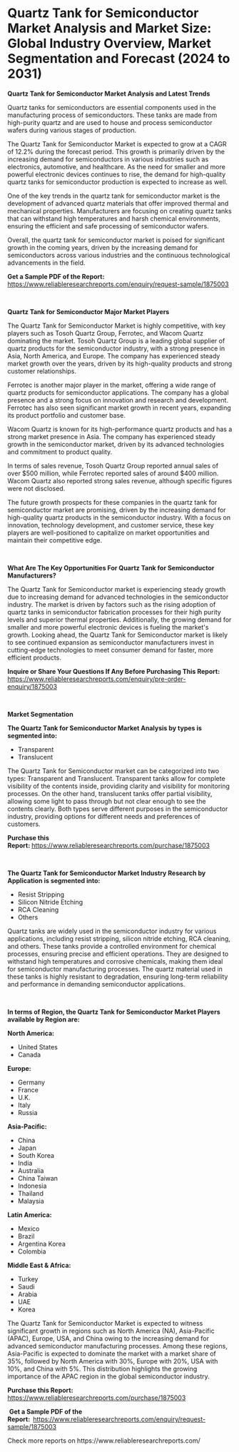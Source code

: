 <p><h1>Quartz Tank for Semiconductor Market Analysis and Market Size: Global Industry Overview, Market Segmentation and Forecast (2024 to 2031)</h1></p><p><strong>Quartz Tank for Semiconductor Market Analysis and Latest Trends</strong></p>
<p><p>Quartz tanks for semiconductors are essential components used in the manufacturing process of semiconductors. These tanks are made from high-purity quartz and are used to house and process semiconductor wafers during various stages of production. </p><p>The Quartz Tank for Semiconductor Market is expected to grow at a CAGR of 12.2% during the forecast period. This growth is primarily driven by the increasing demand for semiconductors in various industries such as electronics, automotive, and healthcare. As the need for smaller and more powerful electronic devices continues to rise, the demand for high-quality quartz tanks for semiconductor production is expected to increase as well.</p><p>One of the key trends in the quartz tank for semiconductor market is the development of advanced quartz materials that offer improved thermal and mechanical properties. Manufacturers are focusing on creating quartz tanks that can withstand high temperatures and harsh chemical environments, ensuring the efficient and safe processing of semiconductor wafers.</p><p>Overall, the quartz tank for semiconductor market is poised for significant growth in the coming years, driven by the increasing demand for semiconductors across various industries and the continuous technological advancements in the field.</p></p>
<p><strong>Get a Sample PDF of the Report:&nbsp;</strong> <a href="https://www.reliableresearchreports.com/enquiry/request-sample/1875003">https://www.reliableresearchreports.com/enquiry/request-sample/1875003</a></p>
<p>&nbsp;</p>
<p><strong>Quartz Tank for Semiconductor Major Market Players</strong></p>
<p><p>The Quartz Tank for Semiconductor Market is highly competitive, with key players such as Tosoh Quartz Group, Ferrotec, and Wacom Quartz dominating the market. Tosoh Quartz Group is a leading global supplier of quartz products for the semiconductor industry, with a strong presence in Asia, North America, and Europe. The company has experienced steady market growth over the years, driven by its high-quality products and strong customer relationships.</p><p>Ferrotec is another major player in the market, offering a wide range of quartz products for semiconductor applications. The company has a global presence and a strong focus on innovation and research and development. Ferrotec has also seen significant market growth in recent years, expanding its product portfolio and customer base.</p><p>Wacom Quartz is known for its high-performance quartz products and has a strong market presence in Asia. The company has experienced steady growth in the semiconductor market, driven by its advanced technologies and commitment to product quality.</p><p>In terms of sales revenue, Tosoh Quartz Group reported annual sales of over $500 million, while Ferrotec reported sales of around $400 million. Wacom Quartz also reported strong sales revenue, although specific figures were not disclosed.</p><p>The future growth prospects for these companies in the quartz tank for semiconductor market are promising, driven by the increasing demand for high-quality quartz products in the semiconductor industry. With a focus on innovation, technology development, and customer service, these key players are well-positioned to capitalize on market opportunities and maintain their competitive edge.</p></p>
<p>&nbsp;</p>
<p><strong>What Are The Key Opportunities For Quartz Tank for Semiconductor Manufacturers?</strong></p>
<p><p>The Quartz Tank for Semiconductor market is experiencing steady growth due to increasing demand for advanced technologies in the semiconductor industry. The market is driven by factors such as the rising adoption of quartz tanks in semiconductor fabrication processes for their high purity levels and superior thermal properties. Additionally, the growing demand for smaller and more powerful electronic devices is fueling the market's growth. Looking ahead, the Quartz Tank for Semiconductor market is likely to see continued expansion as semiconductor manufacturers invest in cutting-edge technologies to meet consumer demand for faster, more efficient products.</p></p>
<p><strong>Inquire or Share Your Questions If Any Before Purchasing This Report:</strong> <a href="https://www.reliableresearchreports.com/enquiry/pre-order-enquiry/1875003">https://www.reliableresearchreports.com/enquiry/pre-order-enquiry/1875003</a></p>
<p>&nbsp;</p>
<p><strong>Market Segmentation</strong></p>
<p><strong>The Quartz Tank for Semiconductor Market Analysis by types is segmented into:</strong></p>
<p><ul><li>Transparent</li><li>Translucent</li></ul></p>
<p><p>The Quartz Tank for Semiconductor market can be categorized into two types: Transparent and Translucent. Transparent tanks allow for complete visibility of the contents inside, providing clarity and visibility for monitoring processes. On the other hand, translucent tanks offer partial visibility, allowing some light to pass through but not clear enough to see the contents clearly. Both types serve different purposes in the semiconductor industry, providing options for different needs and preferences of customers.</p></p>
<p><strong>Purchase this Report:&nbsp;</strong><a href="https://www.reliableresearchreports.com/purchase/1875003">https://www.reliableresearchreports.com/purchase/1875003</a></p>
<p>&nbsp;</p>
<p><strong>The Quartz Tank for Semiconductor Market Industry Research by Application is segmented into:</strong></p>
<p><ul><li>Resist Stripping</li><li>Silicon Nitride Etching</li><li>RCA Cleaning</li><li>Others</li></ul></p>
<p><p>Quartz tanks are widely used in the semiconductor industry for various applications, including resist stripping, silicon nitride etching, RCA cleaning, and others. These tanks provide a controlled environment for chemical processes, ensuring precise and efficient operations. They are designed to withstand high temperatures and corrosive chemicals, making them ideal for semiconductor manufacturing processes. The quartz material used in these tanks is highly resistant to degradation, ensuring long-term reliability and performance in demanding semiconductor applications.</p></p>
<p>&nbsp;</p>
<p><strong>In terms of Region, the Quartz Tank for Semiconductor Market Players available by Region are:</strong></p>
<p>
    <p> <strong> North America: </strong>
        <ul>
            <li>United States</li>
            <li>Canada</li>
        </ul>
        </p> 
    <p> <strong> Europe: </strong>
        <ul>
            <li>Germany</li>
            <li>France</li>
            <li>U.K.</li>
            <li>Italy</li>
            <li>Russia</li>
        </ul>
        </p> 
    <p> <strong> Asia-Pacific: </strong>
        <ul>
            <li>China</li>
            <li>Japan</li>
            <li>South Korea</li>
            <li>India</li>
            <li>Australia</li>
            <li>China Taiwan</li>
            <li>Indonesia</li>
            <li>Thailand</li>
            <li>Malaysia</li>
        </ul>
        </p> 
    <p> <strong> Latin America: </strong>
        <ul>
            <li>Mexico</li>
            <li>Brazil</li>
            <li>Argentina Korea</li>
            <li>Colombia</li>
        </ul>
        </p> 
    <p> <strong> Middle East & Africa: </strong>
        <ul>
            <li>Turkey</li>
            <li>Saudi</li>
            <li>Arabia</li>
            <li>UAE</li>
            <li>Korea</li>
        </ul>
    </p>
    </p>
<p><p>The Quartz Tank for Semiconductor Market is expected to witness significant growth in regions such as North America (NA), Asia-Pacific (APAC), Europe, USA, and China owing to the increasing demand for advanced semiconductor manufacturing processes. Among these regions, Asia-Pacific is expected to dominate the market with a market share of 35%, followed by North America with 30%, Europe with 20%, USA with 10%, and China with 5%. This distribution highlights the growing importance of the APAC region in the global semiconductor industry.</p></p>
<p><strong>Purchase this Report: </strong><a href="https://www.reliableresearchreports.com/purchase/1875003">https://www.reliableresearchreports.com/purchase/1875003</a></p>
<p>&nbsp;<strong>Get a Sample PDF of the Report:&nbsp;&nbsp;</strong><a href="https://www.reliableresearchreports.com/enquiry/request-sample/1875003">https://www.reliableresearchreports.com/enquiry/request-sample/1875003</a></p>
<p><strong></strong></p>
<p>Check more reports on https://www.reliableresearchreports.com/</p>